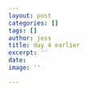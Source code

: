 ```yaml
---
layout: post
categories: []
tags: []
author: jess
title: day 4 earlier
excerpt: ''
date: 
image: ''

---
```

